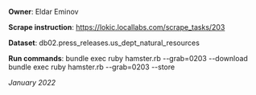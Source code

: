 **Owner**: Eldar Eminov

**Scrape instruction**: https://lokic.locallabs.com/scrape_tasks/203

**Dataset**: db02.press_releases.us_dept_natural_resources

**Run commands**:
bundle exec ruby hamster.rb --grab=0203 --download
bundle exec ruby hamster.rb --grab=0203 --store

_January 2022_
